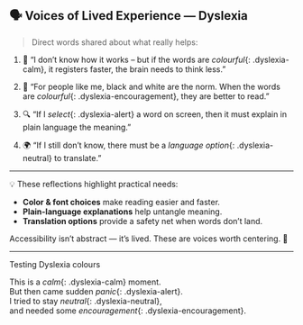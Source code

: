 ## 🗣️ Voices of Lived Experience — Dyslexia

> Direct words shared about what really helps:

1. 🌈 “I don’t know how it works – but if the words are *colourful*{: .dyslexia-calm}, it registers faster, the brain needs to think less.”  

2. 📖 “For people like me, black and white are the norm. When the words are *colourful*{: .dyslexia-encouragement}, they are better to read.”  

3. 🔍 “If I *select*{: .dyslexia-alert} a word on screen, then it must explain in plain language the meaning.”  

4. 🌍 “If I still don’t know, there must be a *language option*{: .dyslexia-neutral} to translate.”


---

💡 These reflections highlight practical needs:  
- **Color & font choices** make reading easier and faster.  
- **Plain-language explanations** help untangle meaning.  
- **Translation options** provide a safety net when words don’t land.  

Accessibility isn’t abstract — it’s lived. These are voices worth centering. 💙

---

Testing Dyslexia colours

This is a *calm*{: .dyslexia-calm} moment.  
But then came sudden *panic*{: .dyslexia-alert}.  
I tried to stay *neutral*{: .dyslexia-neutral},  
and needed some *encouragement*{: .dyslexia-encouragement}.


